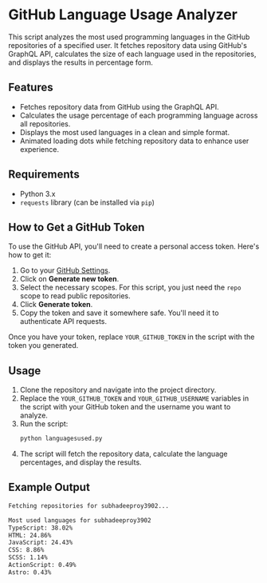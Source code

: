 # GitHub Language Usage Analyzer

This script analyzes the most used programming languages in the GitHub repositories of a specified user. It fetches repository data using GitHub's GraphQL API, calculates the size of each language used in the repositories, and displays the results in percentage form.

## Features

- Fetches repository data from GitHub using the GraphQL API.
- Calculates the usage percentage of each programming language across all repositories.
- Displays the most used languages in a clean and simple format.
- Animated loading dots while fetching repository data to enhance user experience.

## Requirements

- Python 3.x
- `requests` library (can be installed via `pip`)

## How to Get a GitHub Token

To use the GitHub API, you'll need to create a personal access token. Here's how to get it:

1. Go to your [GitHub Settings](https://github.com/settings/tokens).
2. Click on **Generate new token**.
3. Select the necessary scopes. For this script, you just need the `repo` scope to read public repositories.
4. Click **Generate token**.
5. Copy the token and save it somewhere safe. You'll need it to authenticate API requests.

Once you have your token, replace `YOUR_GITHUB_TOKEN` in the script with the token you generated.

## Usage

1. Clone the repository and navigate into the project directory.
2. Replace the `YOUR_GITHUB_TOKEN` and `YOUR_GITHUB_USERNAME` variables in the script with your GitHub token and the username you want to analyze.
3. Run the script:
   ```bash
   python languagesused.py
   ```
4. The script will fetch the repository data, calculate the language percentages, and display the results.

## Example Output

```bash
Fetching repositories for subhadeeproy3902...

Most used languages for subhadeeproy3902
TypeScript: 38.02%
HTML: 24.86%
JavaScript: 24.43%
CSS: 8.86%
SCSS: 1.14%
ActionScript: 0.49%
Astro: 0.43%
```
